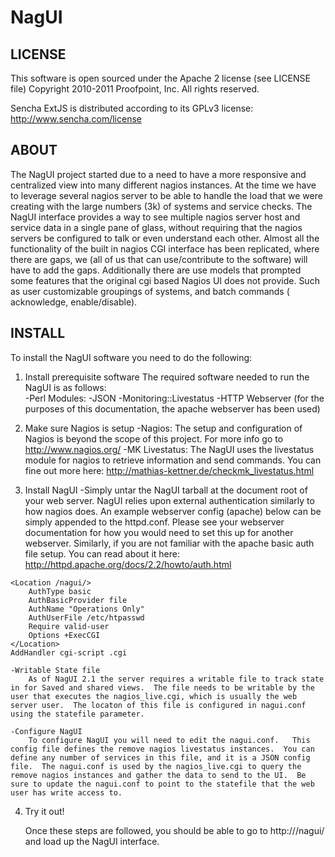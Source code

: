 NagUI
=====

LICENSE
-------

This software is open sourced under the Apache 2 license (see LICENSE file)
Copyright 2010-2011 Proofpoint, Inc. All rights reserved.

Sencha ExtJS is distributed according to its GPLv3 license: http://www.sencha.com/license

ABOUT
-----

The NagUI project started due to a need to have a more responsive and centralized view into many different nagios instances.  At the time we have to leverage several nagios server to be able to handle the load that we were creating with the large numbers (3k) of systems and service checks.   The NagUI interface provides a way to see multiple nagios server  host and service data in a single pane of glass, without requiring that the nagios servers be configured to talk or even understand each other.  Almost all the functionality of the built in nagios CGI interface has been replicated, where there are gaps, we (all of us that can use/contribute to the software) will have to add the gaps. Additionally there are use models that prompted some features that the original cgi based Nagios UI does not provide. Such as user customizable groupings of systems, and batch commands ( acknowledge, enable/disable).  

INSTALL
-------

To install the NagUI software you need to do the following:

1. Install prerequisite software
	The required software needed to run the NagUI is as follows:   
		-Perl Modules:
			-JSON
			-Monitoring::Livestatus
		-HTTP Webserver (for the purposes of this documentation, the apache webserver has been used)			

2. Make sure Nagios is setup
	-Nagios: The setup and configuration of Nagios is beyond the scope of this project. For more info
	go to http://www.nagios.org/
	-MK Livestatus:  The NagUI uses the livestatus module for nagios to retrieve information and send commands.
	You can fine out more here: http://mathias-kettner.de/checkmk_livestatus.html
	
3. Install NagUI
	-Simply untar the NagUI tarball at the document root of your web server.  NagUI relies upon external authentication
	similarly to how nagios does.   An example webserver config (apache) below can be simply appended to the httpd.conf.
	Please see your webserver documentation for how you would need to set this up for another webserver. Similarly, if
	you are not familiar with the apache basic auth file setup. You can read about it here: 
		http://httpd.apache.org/docs/2.2/howto/auth.html

```apacheconf
<Location /nagui/>
	AuthType basic
	AuthBasicProvider file 
	AuthName "Operations Only"
	AuthUserFile /etc/htpasswd
	Require valid-user
    Options +ExecCGI
</Location>
AddHandler cgi-script .cgi
```
	
	-Writable State file
		As of NagUI 2.1 the server requires a writable file to track state in for Saved and shared views.  The file needs to be writable by the user that executes the nagios_live.cgi, which is usually the web server user.  The locaton of this file is configured in nagui.conf using the statefile parameter.
		
	-Configure NagUI
		To configure NagUI you will need to edit the nagui.conf.   This config file defines the remove nagios livestatus instances.  You can define any number of services in this file, and it is a JSON config file.  The nagui.conf is used by the nagios_live.cgi to query the remove nagios instances and gather the data to send to the UI.  Be sure to update the nagui.conf to point to the statefile that the web user has write access to.
	

4. Try it out!

	Once these steps are followed, you should be able to go to 
		http://<yourserver>/nagui/ 
	and load up the NagUI interface.